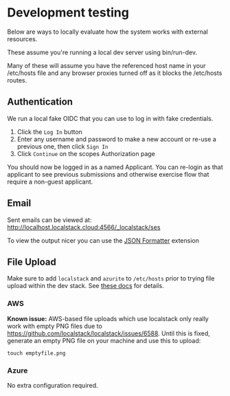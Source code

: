 # Development testing

Below are ways to locally evaluate how the system works with external resources.

These assume you're running a local dev server using bin/run-dev.

Many of these will assume you have the referenced host name in your /etc/hosts file and any browser proxies turned off as it blocks the /etc/hosts routes.

## Authentication

We run a local fake OIDC that you can use to log in with fake credentials.

1. Click the `Log In` button
1. Enter any username and password to make a new account or re-use a previous one, then click `Sign In`
1. Click `Continue` on the scopes Authorization page

You should now be logged in as a named Applicant.  You can re-login as that applicant to see previous submissions and otherwise exercise flow that require a non-guest applicant.


## Email

Sent emails can be viewed at: http://localhost.localstack.cloud:4566/_localstack/ses

To view the output nicer you can use the [JSON Formatter](https://chrome.google.com/webstore/detail/json-formatter/bcjindcccaagfpapjjmafapmmgkkhgoa?hl=en) extension

## File Upload

Make sure to add `localstack` and `azurite` to `/etc/hosts` prior to trying file upload within the dev stack. See [these docs](https://docs.civiform.us/contributor-guide/developer-guide/getting-started#setting-up-routing-for-local-testing) for details.

### AWS

**Known issue:** AWS-based file uploads which use localstack only really work with empty PNG files due to https://github.com/localstack/localstack/issues/6588. Until this is fixed, generate an empty PNG file on your machine and use this to upload:

```
touch emptyfile.png
```

### Azure

No extra configuration required.

